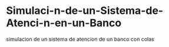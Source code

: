 # Simulaci-n-de-un-Sistema-de-Atenci-n-en-un-Banco
simulacion de un sistema de atencion de un banco con colas
